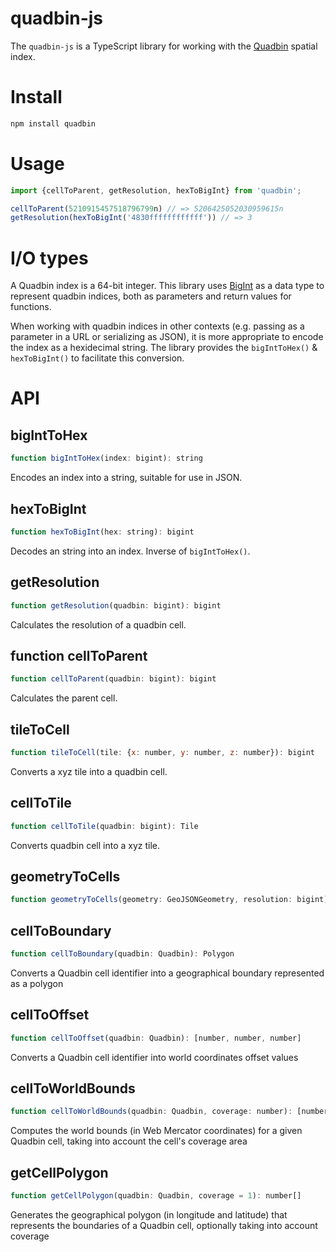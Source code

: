 # quadbin-js

The `quadbin-js` is a TypeScript library for working with the [Quadbin](https://docs.carto.com/analytics-toolbox-bigquery/overview/spatial-indexes/) spatial index.

# Install

```sh
npm install quadbin
```

# Usage

```javascript
import {cellToParent, getResolution, hexToBigInt} from 'quadbin';

cellToParent(5210915457518796799n) // => 5206425052030959615n
getResolution(hexToBigInt('4830ffffffffffff')) // => 3
```

# I/O types

A Quadbin index is a 64-bit integer. This library uses [BigInt](https://developer.mozilla.org/en-US/docs/Web/JavaScript/Reference/Global_Objects/BigInt) as a data type to represent quadbin indices, both as parameters and return values for functions.

When working with quadbin indices in other contexts (e.g. passing as a parameter in a URL or serializing as JSON), it is more appropriate to encode the index as a hexidecimal string. The library provides the `bigIntToHex()` & `hexToBigInt()` to facilitate this conversion.

# API

## bigIntToHex

```javascript
function bigIntToHex(index: bigint): string
```

Encodes an index into a string, suitable for use in JSON.

## hexToBigInt

```javascript
function hexToBigInt(hex: string): bigint
```

Decodes an string into an index. Inverse of `bigIntToHex()`.

## getResolution

```javascript
function getResolution(quadbin: bigint): bigint 
```

Calculates the resolution of a quadbin cell.

## function cellToParent

```javascript
function cellToParent(quadbin: bigint): bigint 
```

Calculates the parent cell.

## tileToCell

```javascript
function tileToCell(tile: {x: number, y: number, z: number}): bigint
```

Converts a xyz tile into a quadbin cell.

## cellToTile

```javascript
function cellToTile(quadbin: bigint): Tile 
```

Converts quadbin cell into a xyz tile.

## geometryToCells

```javascript
function geometryToCells(geometry: GeoJSONGeometry, resolution: bigint): bigint 
```

## cellToBoundary

```javascript
function cellToBoundary(quadbin: Quadbin): Polygon 
```

Converts a Quadbin cell identifier into a geographical boundary represented as a polygon

## cellToOffset

```javascript
function cellToOffset(quadbin: Quadbin): [number, number, number]
```

Converts a Quadbin cell identifier into world coordinates offset values

## cellToWorldBounds

```javascript
function cellToWorldBounds(quadbin: Quadbin, coverage: number): [number[], number[]]
```

Computes the world bounds (in Web Mercator coordinates) for a given Quadbin cell, taking into account the cell's coverage area

## getCellPolygon

```javascript
function getCellPolygon(quadbin: Quadbin, coverage = 1): number[]
```

Generates the geographical polygon (in longitude and latitude) that represents the boundaries of a Quadbin cell, optionally taking into account coverage
